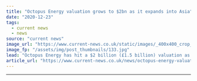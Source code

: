 ```yaml
---
title: "Octopus Energy valuation grows to $2bn as it expands into Asia"
date: "2020-12-23"
tags: 
  - current news
  - news
source: "current news"
image_url: "https://www.current-news.co.uk/static/images/_400x400_crop_center-center/Greg-Jackson_CEO-and-founder-of-Octopus-Energy-1-1.jpg"
image_fp: "/assets/img/post_thumbnails/133.jpg"
lead: "​Octopus Energy has hit a $2 billion (£1.5 billion) valuation as it announces an expansion into Asia thanks to a partnership with Tokyo Gas."
article_url: "https://www.current-news.co.uk/news/octopus-energy-valuation-grows-to-2bn-as-it-expands-into-asia?utm_source=rss-feeds&utm_medium=rss&utm_campaign=rss"
---
```


---
